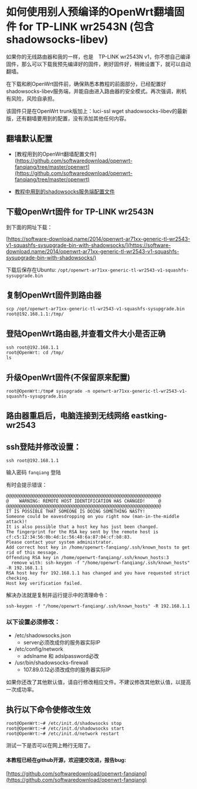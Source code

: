 # 如何使用别人预编译的OpenWrt翻墙固件 for TP-LINK wr2543N (包含shadowsocks-libev)

如果你的无线路由器和我的一样，也是　TP-LINK wr2543N v1，你不想自己编译固件，那么可以下载我预先编译好的固件，刷好固件好，稍微设置下，就可以自动翻墙。

在下载和刷OpenWrt固件前，确保熟悉本教程的前面部分，已经配置好shadowsocks-libev服务端，并能自由进入路由器的安全模式。再次强调，刷机有风险，风险自承担。

该固件只是在OpenWrt trunk版加上：luci-ssl wget shadowsocks-libev的最新版，还有翻墙要用到的配置，没有添加其他任何内容。

## 翻墙默认配置
- [教程用到的OpenWrt翻墙配置文件](https://github.com/softwaredownload/openwrt-fanqiang/tree/master/openwrt](https://github.com/softwaredownload/openwrt-fanqiang/tree/master/openwrt)

- [教程中用到的shadowsocks服务端配置文件](https://github.com/softwaredownload/openwrt-fanqiang/tree/master/ubuntu)

## 下载OpenWrt固件 for TP-LINK wr2543N
到下面的网址下载：

[https://software-download.name/2014/openwrt-ar71xx-generic-tl-wr2543-v1-squashfs-sysupgrade-bin-with-shadowsocks/](https://software-download.name/2014/openwrt-ar71xx-generic-tl-wr2543-v1-squashfs-sysupgrade-bin-with-shadowsocks/)

下载后保存在Ubuntu: `/opt/openwrt-ar71xx-generic-tl-wr2543-v1-squashfs-sysupgrade.bin`

## 复制OpenWrt固件到路由器
	scp /opt/openwrt-ar71xx-generic-tl-wr2543-v1-squashfs-sysupgrade.bin root@192.168.1.1:/tmp/
	
## 登陆OpenWrt路由器,并查看文件大小是否正确
	ssh root@192.168.1.1
	root@OpenWrt: cd /tmp/
	ls
	
## 升级OpenWrt固件(不保留原来配置)
	root@OpenWrt:/tmp# sysupgrade -n openwrt-ar71xx-generic-tl-wr2543-v1-squashfs-sysupgrade.bin	
	
## 路由器重启后，电脑连接到无线网络 eastking-wr2543

## ssh登陆并修改设置：

	ssh root@192.168.1.1
		
输入密码 `fanqiang` 登陆

有时会提示错误：

	@@@@@@@@@@@@@@@@@@@@@@@@@@@@@@@@@@@@@@@@@@@@@@@@@@@@@@@@@@@
	@    WARNING: REMOTE HOST IDENTIFICATION HAS CHANGED!     @
	@@@@@@@@@@@@@@@@@@@@@@@@@@@@@@@@@@@@@@@@@@@@@@@@@@@@@@@@@@@
	IT IS POSSIBLE THAT SOMEONE IS DOING SOMETHING NASTY!
	Someone could be eavesdropping on you right now (man-in-the-middle attack)!
	It is also possible that a host key has just been changed.
	The fingerprint for the RSA key sent by the remote host is
	cf:c5:12:34:56:0b:4d:1c:56:48:6a:87:04:cf:b8:83.
	Please contact your system administrator.
	Add correct host key in /home/openwrt-fanqiang/.ssh/known_hosts to get rid of this message.
	Offending RSA key in /home/openwrt-fanqiang/.ssh/known_hosts:3
	  remove with: ssh-keygen -f "/home/openwrt-fanqiang/.ssh/known_hosts" -R 192.168.1.1
	RSA host key for 192.168.1.1 has changed and you have requested strict checking.
	Host key verification failed.
	
解决办法就是复制并运行提示中的清理命令：

	ssh-keygen -f "/home/openwrt-fanqiang/.ssh/known_hosts" -R 192.168.1.1

### 以下设置必须修改：
- /etc/shadowsocks.json 
	* server必须改成你的服务器实际IP
- /etc/config/network
	* adslname 和 adslpassword必改
- /usr/bin/shadowsocks-firewall
	* 107.89.0.12必须改成你的服务器实际IP	

如果你还改了其他默认值，请自行修改相应文件。不建议修改其他默认值，以提高一次成功率。

## 执行以下命令使修改生效
	root@OpenWrt:~# /etc/init.d/shadowsocks stop
	root@OpenWrt:~# /etc/init.d/shadowsocks start
	root@OpenWrt:~# /etc/init.d/network restart
		
测试一下是否可以在网上畅行无阻了。

#### 本教程已经在github开源，欢迎提交改进，报告bug:
[https://github.com/softwaredownload/openwrt-fanqiang](https://github.com/softwaredownload/openwrt-fanqiang)



